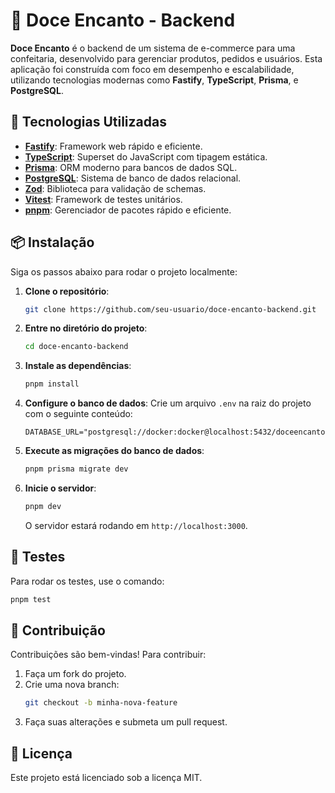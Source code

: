 # 🍰 Doce Encanto - Backend

**Doce Encanto** é o backend de um sistema de e-commerce para uma confeitaria, desenvolvido para gerenciar produtos, pedidos e usuários. Esta aplicação foi construída com foco em desempenho e escalabilidade, utilizando tecnologias modernas como **Fastify**, **TypeScript**, **Prisma**, e **PostgreSQL**.

## 🚀 Tecnologias Utilizadas

- **[Fastify](https://www.fastify.io/)**: Framework web rápido e eficiente.
- **[TypeScript](https://www.typescriptlang.org/)**: Superset do JavaScript com tipagem estática.
- **[Prisma](https://www.prisma.io/)**: ORM moderno para bancos de dados SQL.
- **[PostgreSQL](https://www.postgresql.org/)**: Sistema de banco de dados relacional.
- **[Zod](https://github.com/colinhacks/zod)**: Biblioteca para validação de schemas.
- **[Vitest](https://vitest.dev/)**: Framework de testes unitários.
- **[pnpm](https://pnpm.io/)**: Gerenciador de pacotes rápido e eficiente.

## 📦 Instalação

Siga os passos abaixo para rodar o projeto localmente:

1. **Clone o repositório**:
   ```bash
   git clone https://github.com/seu-usuario/doce-encanto-backend.git
   ```

2. **Entre no diretório do projeto**:
   ```bash
   cd doce-encanto-backend
   ```

3. **Instale as dependências**:
   ```bash
   pnpm install
   ```

4. **Configure o banco de dados**:
   Crie um arquivo `.env` na raiz do projeto com o seguinte conteúdo:
   ```env
   DATABASE_URL="postgresql://docker:docker@localhost:5432/doceencanto"
   ```

5. **Execute as migrações do banco de dados**:
   ```bash
   pnpm prisma migrate dev
   ```

6. **Inicie o servidor**:
   ```bash
   pnpm dev
   ```

   O servidor estará rodando em `http://localhost:3000`.

## 🧪 Testes

Para rodar os testes, use o comando:

```bash
pnpm test
```

## 🤝 Contribuição

Contribuições são bem-vindas! Para contribuir:

1. Faça um fork do projeto.
2. Crie uma nova branch:
   ```bash
   git checkout -b minha-nova-feature
   ```
3. Faça suas alterações e submeta um pull request.

## 📜 Licença

Este projeto está licenciado sob a licença MIT.
